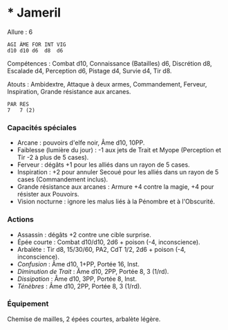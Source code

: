 # * Jameril

Allure : 6

	AGI	ÂME	FOR	INT	VIG
	d10	d10	d6	d8	d6

Compétences : Combat d10, Connaissance (Batailles) d6, Discrétion d8, Escalade d4, Perception d6, Pistage d4, Survie d4, Tir d8.

Atouts : Ambidextre, Attaque à deux armes, Commandement, Ferveur, Inspiration, Grande résistance aux arcanes.

	PAR	RES
	7	7 (2)

### Capacités spéciales
- Arcane : pouvoirs d'elfe noir, Âme d10, 10PP.
- Faiblesse (lumière du jour) : -1 aux jets de Trait et Myope (Perception et Tir -2 à plus de 5 cases).
- Ferveur : dégâts +1 pour les alliés dans un rayon de 5 cases.
- Inspiration : +2 pour annuler Secoué pour les alliés dans un rayon de 5 cases (Commandement inclus).
- Grande résistance aux arcanes : Armure +4 contre la magie, +4 pour résister aux Pouvoirs.
- Vision nocturne : ignore les malus liés à la Pénombre et à l'Obscurité.

### Actions
- Assassin : dégâts +2 contre une cible surprise.
- Épée courte : Combat d10/d10, 2d6 + poison (-4, inconscience).
- Arbalète : Tir d8, 15/30/60, PA2, CdT 1/2, 2d6 + poison (-4, inconscience).
- _Confusion_ : Âme d10, 1+PP, Portée 16, Inst.
- _Diminution de Trait_ : Âme d10, 2PP, Portée 8, 3 (1/rd).
- _Dissipation_ : Âme d10, 3PP, Portée 8, Inst.
- _Ténèbres_ : Âme d10, 2PP, Portée 8, 3 (1/rd).

### Équipement
Chemise de mailles, 2 épées courtes, arbalète légère.

